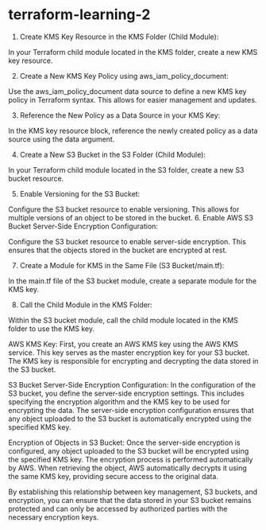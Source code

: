 # terraform-learning-2
1. Create KMS Key Resource in the KMS Folder (Child Module):

In your Terraform child module located in the KMS folder, create a new KMS key resource.

2. Create a New KMS Key Policy using aws_iam_policy_document:

Use the aws_iam_policy_document data source to define a new KMS key policy in Terraform syntax. This allows for easier management and updates.

3. Reference the New Policy as a Data Source in your KMS Key:

In the KMS key resource block, reference the newly created policy as a data source using the data argument.

4. Create a New S3 Bucket in the S3 Folder (Child Module):

In your Terraform child module located in the S3 folder, create a new S3 bucket resource.

5. Enable Versioning for the S3 Bucket:

Configure the S3 bucket resource to enable versioning. This allows for multiple versions of an object to be stored in the bucket.
6. Enable AWS S3 Bucket Server-Side Encryption Configuration:

Configure the S3 bucket resource to enable server-side encryption. This ensures that the objects stored in the bucket are encrypted at rest.

7. Create a Module for KMS in the Same File (S3 Bucket/main.tf):

In the main.tf file of the S3 bucket module, create a separate module for the KMS key.

8. Call the Child Module in the KMS Folder:

Within the S3 bucket module, call the child module located in the KMS folder to use the KMS key.



AWS KMS Key:
First, you create an AWS KMS key using the AWS KMS service. This key serves as the master encryption key for your S3 bucket. The KMS key is responsible for encrypting and decrypting the data stored in the S3 bucket.

S3 Bucket Server-Side Encryption Configuration:
In the configuration of the S3 bucket, you define the server-side encryption settings. This includes specifying the encryption algorithm and the KMS key to be used for encrypting the data. The server-side encryption configuration ensures that any object uploaded to the S3 bucket is automatically encrypted using the specified KMS key.

Encryption of Objects in S3 Bucket:
Once the server-side encryption is configured, any object uploaded to the S3 bucket will be encrypted using the specified KMS key. The encryption process is performed automatically by AWS. When retrieving the object, AWS automatically decrypts it using the same KMS key, providing secure access to the original data.

By establishing this relationship between key management, S3 buckets, and encryption, you can ensure that the data stored in your S3 bucket remains protected and can only be accessed by authorized parties with the necessary encryption keys.
